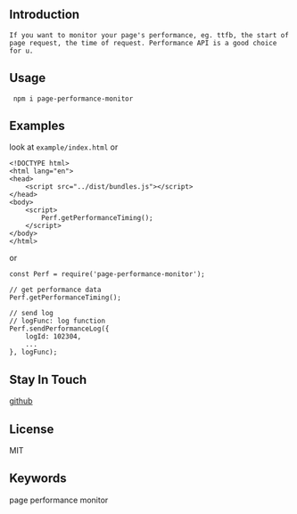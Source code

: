 ## Introduction
    If you want to monitor your page's performance, eg. ttfb, the start of page request, the time of request. Performance API is a good choice for u.


## Usage

` npm i page-performance-monitor`


## Examples

look at `example/index.html` or

```
<!DOCTYPE html>
<html lang="en">
<head>
    <script src="../dist/bundles.js"></script>
</head>
<body>
    <script>
        Perf.getPerformanceTiming();
    </script>
</body>
</html>

```

or

```
const Perf = require('page-performance-monitor');

// get performance data
Perf.getPerformanceTiming();

// send log
// logFunc: log function 
Perf.sendPerformanceLog({
    logId: 102304,
    ...
}, logFunc);

```



## Stay In Touch

[github](https://github.com/Tiffanysbear/page-performance-monitor)

## License

MIT


## Keywords
page
performance
monitor







